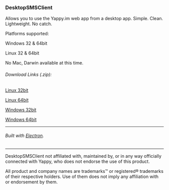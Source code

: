 ### DesktopSMSClient

Allows you to use the Yappy.im web app from a desktop app. Simple. Clean. Lightweight. No catch.

Platforms supported:

Windows 32 & 64bit

Linux 32 & 64bit

No Mac, Darwin available at this time.

###### Download Links (.zip):

[Linux 32bit](https://github.com/jtervay97/Desktop-SMS-Client/releases/download/v0.1.0/linux-ia32.zip)

[Linux 64bit](https://github.com/jtervay97/Desktop-SMS-Client/releases/download/v0.1.0/linux-x64.zip)

[Windows 32bit](https://github.com/jtervay97/Desktop-SMS-Client/releases/download/v0.1.0/win-ia32.zip)

[Windows 64bit](https://github.com/jtervay97/Desktop-SMS-Client/releases/download/v0.1.0/win-x64.zip)

-----

###### Built with [Electron](http://electron.atom.io/).

-----

DesktopSMSClient not affiliated with, maintained by, or in any way officially connected with Yappy, who does not endorse the use of this product.

All product and company names are trademarks™ or registered® trademarks of their respective holders. Use of them does not imply any affiliation with or endorsement by them.